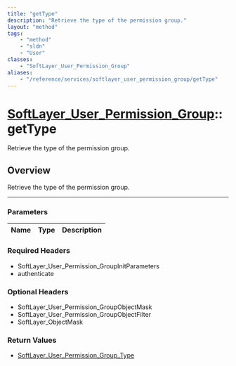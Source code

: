 ```yaml
---
title: "getType"
description: "Retrieve the type of the permission group."
layout: "method"
tags:
    - "method"
    - "sldn"
    - "User"
classes:
    - "SoftLayer_User_Permission_Group"
aliases:
    - "/reference/services/softlayer_user_permission_group/getType"
---
```

# [SoftLayer_User_Permission_Group](/reference/services/SoftLayer_User_Permission_Group)::getType


Retrieve the type of the permission group.


## Overview 
Retrieve the type of the permission group.

-----

### Parameters 
|Name | Type | Description |
| --- | --- | --- |


### Required Headers
* SoftLayer_User_Permission_GroupInitParameters
* authenticate


### Optional Headers
* SoftLayer_User_Permission_GroupObjectMask
* SoftLayer_User_Permission_GroupObjectFilter
* SoftLayer_ObjectMask

### Return Values
* <a href='/reference/datatypes/SoftLayer_User_Permission_Group_Type'>SoftLayer_User_Permission_Group_Type </a>




